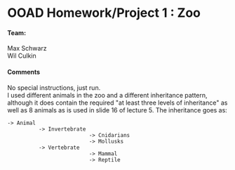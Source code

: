 # OOAD Homework/Project 1 : Zoo
#### Team: 
Max Schwarz<br/>
Wil Culkin
#### Comments
No special instructions, just run.<br/>
I used different animals in the zoo and a different inheritance pattern, although it does contain the required "at least three levels of inheritance" as well as 8 animals as is used in slide 16 of lecture 5.
The inheritance goes as: 

    -> Animal 
              -> Invertebrate 
                              -> Cnidarians
                              -> Mollusks
              -> Vertebrate   
                              -> Mammal
                              -> Reptile
